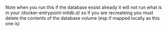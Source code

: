 

Note when you run this if the database exsist already it will not run what is in your
/docker-entrypoint-initdb.d/
so if you are recreateing you must delete the contents of the database volume (esp if mapped locally as this one is)
